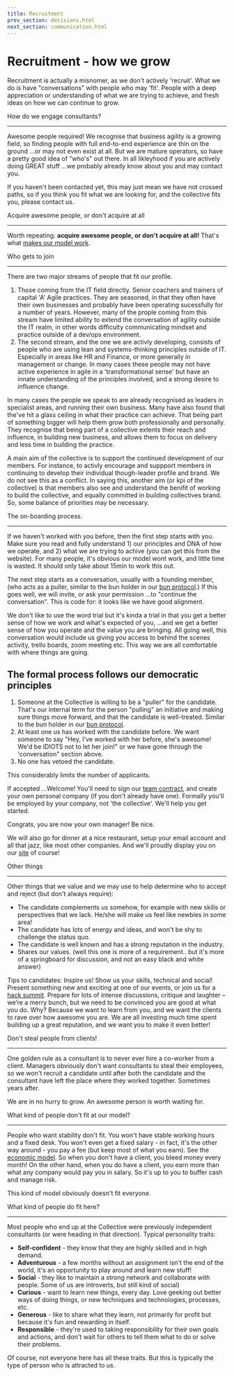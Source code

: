 ```yaml
---
title: Recruitment
prev_section: decisions.html
next_section: communication.html
---
```


Recruitment - how we grow
=========================

Recruitment is actually a misnomer, as we don't actively 'recruit'. What we do is have "conversations" with people who may 'fit'. People with a deep appreciation or understanding of what we are trying to achieve, and fresh ideas on how we can continue to grow. 

How do we engage consultants?
---- -----------------------------------------------------

Awesome people required! We recognise that business agility is a growing field, so finding people with full end-to-end experience are thin on the ground ...or may not even exist at all. But we are mature operators, so have a pretty good idea of "who's" out there. In all likleyhood if you are actively doing GREAT stuff ...we probably already know about you and may contact you. 

If you haven't been contacted yet, this may just mean we have not crossed paths, so if you think you fit what we are looking for, and the collective fits you, please contact us. 


Acquire awesome people, or don't acquire at all
---- -------------------------------------

Worth repeating: **acquire awesome people, or don't acquire at all!**
That's what [makes our model work](why-this-works.html).

Who gets to join
---- ------------

There are two major streams of people that fit our profile.
1) Those coming from the IT field directly. Senior coachers and trainers of capital 'A' Agile practices. They are seasoned, in that they often have their own businesses and probably have been operating sucessfully for a number of years. However, many of the prople coming from this stream have limited ability to extend the conversation of agility outside the IT realm, in other words difficulty communicating mindset and practice outside of a dev/ops environment. 
2) The second stream, and the one we are activly developing, consists of people who are using lean and systems-thinking principles outside of IT. Especially in areas like HR and Finance, or more generally in management or change. In many cases these people may not have active experience in agile in a 'transformational sense' but have an innate understanding of the principles involved, and a strong desire to influence change.

In many cases the people we speak to are already recognised as leaders in specialist areas, and running their own business. Many have also found that the've hit a glass ceiling in what their practice can achieve. That being part of something bigger will help them grow both professionally and personally. They recognise that being part of a collective extents their reach and influence, in building new business, and allows them to focus on delivery and less time in building the practice.  

A main aim of the collective is to support the continued development of our members. For instance, to activly encourage and suppport members in continuing to develop their individual though-leader profile and brand. We do not see this as a conflict. In saying this, another aim (or kpi of the collective) is that members also see and understand the benifit of working to build the collective, and equally committed in building collectives brand. So, some balance of priorities may be necessary. 

The on-boarding process. 
---- -----

If we haven't worked with you before, then the first step starts with you. Make sure you read and fully understand 1) our principles and DNA of how we operate, and 2) what we are trying to achive (you can get this from the website). For many people, it's obvious our model wont work, and little time is wasted. It should only take about 15min to work this out.

The next step starts as a conversation, usually with a founding member, (who acts as a puller, similar to the bun holder in our [bun protocol](bun-protocol.html).) If this goes well, we will invite, or ask your permission ...to "continue the conversation". This is code for: it looks like we have good alignment. 

We don't like to use the word trial but it's kinda a trial in that you get a better sense of how we work and what's expected of you, ...and we get a better sense of how you operate and the value you are bringing. All going well, this conversation would include us giving you access to behind the scenes activity, trello boards, zoom meeting etc. This way we are all comfortable with where things are going. 

The formal process follows our democratic principles 
---- 
1.  Someone at the Collective is willing to be a "puller" for the candidate. That's our internal term for the person "pulling" an initiative and making sure things move forward, and that the candidate is well-treated. Similar to the bun holder in our [bun protocol](bun-protocol.html).
2.  At least one us has worked with the candidate before. We want someone to say "Hey, I've worked with her before, she's awesome! We'd be IDIOTS not to let her join!" or we have gone through the 'conversation" section above.
3.  No one has vetoed the candidate.

This considerably limits the number of applicants.

If accepted ...Welcome! You'll need to sign our [team contract](team-contract-en.html), and create your own personal company (if you don't already have one). Formally you'll be employed by your company, not 'the collective'. We'll help you get started.

Congrats, you are now your own manager! Be nice.

We will also go for dinner at a nice restaurant, setup your email account and all that jazz, like most other companies. And we'll proudly display you on our [site](http://theagilitycollective.com) of course!

Other things
---- -

Other things that we value and we may use to help determine who to accept and reject (but don't always require):

-   The candidate complements us somehow, for example with new skills or perspectives that we lack. He/she will make us feel like newbies in some area!
-   The candidate has lots of energy and ideas, and won't be shy to challenge the status quo.
-   The candidate is well known and has a strong reputation in the industry.
-   Shares our values. (well this one is more of a requirement.. but it's more of a springboard for discussion, and not an easy black and white answer)

Tips to candidates: Inspire us! Show us your skills, technical and social! Present something new and exciting at one of our events, or join us for a [hack summit](hack-summit.html). Prepare for lots of intense discussions, critique and laughter – we’re a merry bunch, but we need to be convinced you are good at what you do. Why? Because we want to learn from you, and we want the clients to rave over how awesome you are. We are all investing much time spent building up a great reputation, and we want you to make it even better!

Don't steal people from clients!
---- ----------------------------

One golden rule as a consultant is to never ever hire a co-worker from a client. Managers obviously don't want consultants to steal their employees, so we won't recruit a candidate until after both the candidate and the consultant have left the place where they worked together. Sometimes years after.

We are in no hurry to grow. An awesome person is worth waiting for.

What kind of people don't fit at our model?
---- -----------------------------------

People who want stability don't fit. You won't have stable working hours and a fixed desk. You won't even get a fixed salary - in fact, it's the other way around - you pay a fee (but keep most of what you earn). See the [economic model](economic-model.html). So when you don't have a client, you bleed money every month! On the other hand, when you do have a client, you earn more than what any company would pay you in salary. So it's up to you to buffer cash and manage risk.

This kind of model obviously doesn't fit everyone.

What kind of people do fit here?
---- --------------------------------

Most people who end up at the Collective were previously independent consultants (or were heading in that direction). Typical personality traits:

-   **Self-confident** - they know that they are highly skilled and in high demand.
-   **Adventurous** - a few months without an assignment isn't the end of the world, it's an opportunity to play around and learn new stuff!
-   **Social** - they like to maintain a strong network and collaborate with people. Some of us are introverts, but still kind of social)
-   **Curious** - want to learn new things, every day. Love geeking out better ways of doing things, or new techniques and technologies, processes, etc.
-   **Generous** - like to share what they learn, not primarily for profit but because it's fun and rewarding in itself.
-   **Responsible** - they're used to taking responsibility for their own goals and actions, and don't wait for others to tell them what to do or solve their problems.

Of course, not everyone here has all these traits. But this is typically the type of person who is attracted to us.

